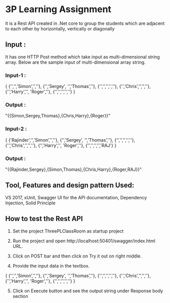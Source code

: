 # 3P Learning Assignment 
It is a Rest API created in .Net core to group the students which are adjacent to each other by horizontally, vertically or diagonally
## Input :
It has one HTTP Post method which take input as  multi-dimensional string array. Below are the sample input of multi-dimensional array string.

### Input-1 :
 { {'','',’Simon’,'',''},  {'',’Sergey', '','Thomas’,''},  {'','','','',''},  {'','Chris','','',''},  {'','Harry','', 'Roger',''}, {'','','','',''}  } 
 
### Output :
"{{Simon,Sergey,Thomas},{Chris,Harry},{Roger}}"


### Input-2 :
 
  { {'Rajinder','',’Simon’,'',''},  {'',’Sergey', '','Thomas’,''},  {'','','','',''},  {'','Chris','','',''},  {'','Harry','', 'Roger',''}, {'','','','','RAJ'}  } 
 
 ### Output :
 
 "{{Rajinder,Sergey},{Simon,Thomas},{Chris,Harry},{Roger,RAJ}}"
 
  ## Tool, Features and design pattern Used:
 
 VS 2017,
 xUnit,
 Swagger UI for the API documentation,
 Dependency Injection,
 Solid Principle
 
 
 ## How to test the Rest API
 
 
1. Set the project ThreePLClassRoom as startup project

2. Run the project and open http://localhost:50401/swagger/index.html URL.

3. Click on POST bar and then click on Try it out on right middle.

4. Provide the input data in the textbox.

{ {'','',’Simon’,'',''},  {'',’Sergey', '','Thomas’,''},  {'','','','',''},  {'','Chris','','',''},  {'','Harry','', 'Roger',''}, {'','','','',''}  } 

5. Click on Execute button and see the output string under Response body section
